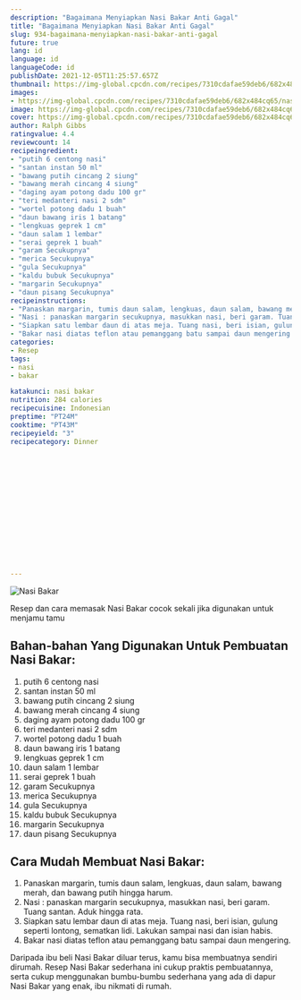 ```yaml
---
description: "Bagaimana Menyiapkan Nasi Bakar Anti Gagal"
title: "Bagaimana Menyiapkan Nasi Bakar Anti Gagal"
slug: 934-bagaimana-menyiapkan-nasi-bakar-anti-gagal
future: true
lang: id
language: id
languageCode: id
publishDate: 2021-12-05T11:25:57.657Z 
thumbnail: https://img-global.cpcdn.com/recipes/7310cdafae59deb6/682x484cq65/nasi-bakar-foto-resep-utama.webp
images:
- https://img-global.cpcdn.com/recipes/7310cdafae59deb6/682x484cq65/nasi-bakar-foto-resep-utama.webp
image: https://img-global.cpcdn.com/recipes/7310cdafae59deb6/682x484cq65/nasi-bakar-foto-resep-utama.webp
cover: https://img-global.cpcdn.com/recipes/7310cdafae59deb6/682x484cq65/nasi-bakar-foto-resep-utama.webp
author: Ralph Gibbs
ratingvalue: 4.4
reviewcount: 14
recipeingredient:
- "putih 6 centong nasi"
- "santan instan 50 ml"
- "bawang putih cincang 2 siung"
- "bawang merah cincang 4 siung"
- "daging ayam potong dadu 100 gr"
- "teri medanteri nasi 2 sdm"
- "wortel potong dadu 1 buah"
- "daun bawang iris 1 batang"
- "lengkuas geprek 1 cm"
- "daun salam 1 lembar"
- "serai geprek 1 buah"
- "garam Secukupnya"
- "merica Secukupnya"
- "gula Secukupnya"
- "kaldu bubuk Secukupnya"
- "margarin Secukupnya"
- "daun pisang Secukupnya"
recipeinstructions:
- "Panaskan margarin, tumis daun salam, lengkuas, daun salam, bawang merah, dan bawang putih hingga harum."
- "Nasi : panaskan margarin secukupnya, masukkan nasi, beri garam. Tuang santan. Aduk hingga rata."
- "Siapkan satu lembar daun di atas meja. Tuang nasi, beri isian, gulung seperti lontong, sematkan lidi. Lakukan sampai nasi dan isian habis."
- "Bakar nasi diatas teflon atau pemanggang batu sampai daun mengering."
categories:
- Resep
tags:
- nasi
- bakar

katakunci: nasi bakar 
nutrition: 284 calories
recipecuisine: Indonesian
preptime: "PT24M"
cooktime: "PT43M"
recipeyield: "3"
recipecategory: Dinner


     
    
    
    
    
    
    
    
    
    
    
      
    
---
```



![Nasi Bakar](https://img-global.cpcdn.com/recipes/7310cdafae59deb6/682x484cq65/nasi-bakar-foto-resep-utama.webp)

Resep dan cara memasak  Nasi Bakar cocok sekali jika digunakan untuk menjamu tamu

<!--inarticleads1-->

## Bahan-bahan Yang Digunakan Untuk Pembuatan Nasi Bakar:

1. putih 6 centong nasi
1. santan instan 50 ml
1. bawang putih cincang 2 siung
1. bawang merah cincang 4 siung
1. daging ayam potong dadu 100 gr
1. teri medanteri nasi 2 sdm
1. wortel potong dadu 1 buah
1. daun bawang iris 1 batang
1. lengkuas geprek 1 cm
1. daun salam 1 lembar
1. serai geprek 1 buah
1. garam Secukupnya
1. merica Secukupnya
1. gula Secukupnya
1. kaldu bubuk Secukupnya
1. margarin Secukupnya
1. daun pisang Secukupnya



<!--inarticleads2-->

## Cara Mudah Membuat Nasi Bakar:

1. Panaskan margarin, tumis daun salam, lengkuas, daun salam, bawang merah, dan bawang putih hingga harum.
1. Nasi : panaskan margarin secukupnya, masukkan nasi, beri garam. Tuang santan. Aduk hingga rata.
1. Siapkan satu lembar daun di atas meja. Tuang nasi, beri isian, gulung seperti lontong, sematkan lidi. Lakukan sampai nasi dan isian habis.
1. Bakar nasi diatas teflon atau pemanggang batu sampai daun mengering.




Daripada ibu beli  Nasi Bakar  diluar terus, kamu  bisa membuatnya sendiri dirumah. Resep  Nasi Bakar  sederhana ini cukup praktis pembuatannya, serta cukup menggunakan bumbu-bumbu sederhana yang ada di dapur  Nasi Bakar  yang enak, ibu nikmati di rumah.
